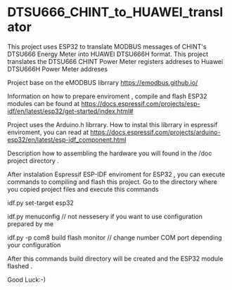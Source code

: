 # DTSU666_CHINT_to_HUAWEI_translator
This project uses ESP32 to translate MODBUS messages of CHINT's DTSU666 Energy Meter into HUAWEI DTSU666H format.
This project translates the DTSU666 CHINT Power Meter registers addreses to Huawei DTSU666H Power Meter addreses

Project base on the eMODBUS librrary  https://emodbus.github.io/ 

Information on how to prepare enviroment , compile and flash ESP32 modules can be found at
https://docs.espressif.com/projects/esp-idf/en/latest/esp32/get-started/index.html#

Project uses the Arduino.h librrary. How to instal this librrary in espressif enviroment,  you can read at
https://docs.espressif.com/projects/arduino-esp32/en/latest/esp-idf_component.html

Description how to assembling the hardware you will found in the /doc project directory . 

After instalation Espressif ESP-IDF enviroment for ESP32 , you can execute commands to compiling and flash this project. Go to the directory where you copied project files and execute this commands

idf.py set-target esp32

idf.py menuconfig // not nessesery if you want to use configuration prepared by me

idf.py -p com8 build flash monitor // change number COM port depending your configuration

After this commands build directory will be created and the ESP32 module flashed .

Good Luck:-)

